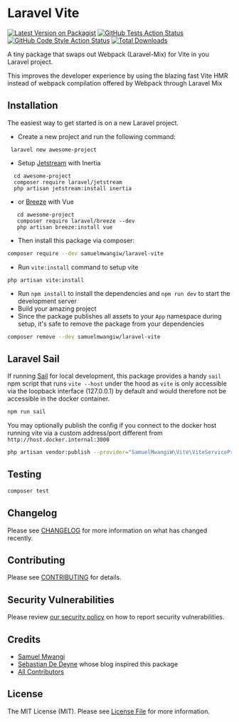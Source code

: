
# Laravel Vite

[![Latest Version on Packagist](https://img.shields.io/packagist/v/samuelmwangiw/laravel-vite.svg?style=flat-square)](https://packagist.org/packages/samuelmwangiw/laravel-vite)
[![GitHub Tests Action Status](https://img.shields.io/github/workflow/status/samuelmwangiw/laravel-vite/run-tests?label=tests)](https://github.com/samuelmwangiw/laravel-vite/actions?query=workflow%3Arun-tests+branch%3Amain)
[![GitHub Code Style Action Status](https://img.shields.io/github/workflow/status/samuelmwangiw/laravel-vite/Check%20&%20fix%20styling?label=code%20style)](https://github.com/samuelmwangiw/laravel-vite/actions?query=workflow%3A"Check+%26+fix+styling"+branch%3Amain)
[![Total Downloads](https://img.shields.io/packagist/dt/samuelmwangiw/laravel-vite.svg?style=flat-square)](https://packagist.org/packages/samuelmwangiw/laravel-vite)

A tiny package that swaps out Webpack (Laravel-Mix) for Vite in you Laravel project.

This improves the developer experience by using the blazing fast Vite HMR instead of webpack compilation offered by Webpack through Laravel Mix

## Installation

The easiest way to get started is on a new Laravel project.

 - Create a new project and run the following command: 
 ```shell
  laravel new awesome-project
  ```
 - Setup [Jetstream](https://jetstream.laravel.com/2.x/installation.html#or-install-jetstream-with-inertia) with Inertia 
 ```shell
   cd awesome-project
   composer require laravel/jetstream
   php artisan jetstream:install inertia
   ```
 - or [Breeze](https://laravel.com/docs/9.x/starter-kits#laravel-breeze) with Vue
```shell
   cd awesome-project
   composer require laravel/breeze --dev
   php artisan breeze:install vue
   ```
 - Then install this package via composer:
 ```bash
composer require --dev samuelmwangiw/laravel-vite
```
 - Run `vite:install` command to setup vite
```shell
php artisan vite:install
```
 - Run `npm install` to install the dependencies and `npm run dev` to start the development server
 - Build your amazing project
 - Since the package publishes all assets to your `App` namespace during setup, it's safe to remove the package from your dependencies

```bash
composer remove --dev samuelmwangiw/laravel-vite
```

## Laravel Sail

If running [Sail](https://laravel.com/docs/9.x/sail) for local development, this package provides a handy `sail` npm script that runs `vite --host` under the hood as `vite` is only accessible via the loopback interface (127.0.0.1) by default and would therefore not be accessible in the docker container.

```bash
npm run sail
```

You may optionally publish the config if you connect to the docker host running vite via a custom address/port different from `http://host.docker.internal:3000`

```bash
php artisan vendor:publish --provider="SamuelMwangiW\Vite\ViteServiceProvider"
```

## Testing

```bash
composer test
```

## Changelog

Please see [CHANGELOG](CHANGELOG.md) for more information on what has changed recently.

## Contributing

Please see [CONTRIBUTING](https://github.com/spatie/.github/blob/main/CONTRIBUTING.md) for details.

## Security Vulnerabilities

Please review [our security policy](../../security/policy) on how to report security vulnerabilities.

## Credits

- [Samuel Mwangi](https://github.com/SamuelMwangiW)
- [Sebastian De Deyne](https://sebastiandedeyne.com/vite-with-laravel/) whose blog inspired this package
- [All Contributors](../../contributors)

## License

The MIT License (MIT). Please see [License File](LICENSE.md) for more information.
